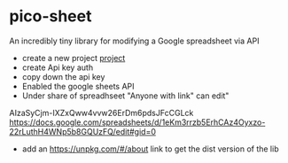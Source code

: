 # pico-sheet
An incredibly tiny library for modifying a Google spreadsheet via API



- create a new project [project](https://console.developers.google.com/projectselector/apis/credentials)
- create Api key auth
- copy down the api key
- Enabled the google sheets API
- Under share of spreadhseet "Anyone with link" can edit"


AIzaSyCjm-IXZxQww4vvw26ErDm6pdsJFcCGLck
https://docs.google.com/spreadsheets/d/1eKm3rrzb5ErhCAz4Oyxzo-22rLuthH4WNp5b8GQUzFQ/edit#gid=0



- add an https://unpkg.com/#/about link to get the dist version of the lib